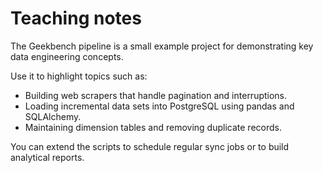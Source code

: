 # Teaching notes

The Geekbench pipeline is a small example project for demonstrating key data engineering concepts.

Use it to highlight topics such as:

- Building web scrapers that handle pagination and interruptions.
- Loading incremental data sets into PostgreSQL using pandas and SQLAlchemy.
- Maintaining dimension tables and removing duplicate records.

You can extend the scripts to schedule regular sync jobs or to build analytical reports.
